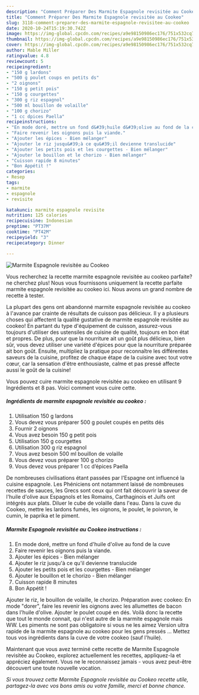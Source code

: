 ```yaml
---
description: "Comment Préparer Des Marmite Espagnole revisitée au Cookeo"
title: "Comment Préparer Des Marmite Espagnole revisitée au Cookeo"
slug: 3118-comment-preparer-des-marmite-espagnole-revisitee-au-cookeo
date: 2020-10-24T15:19:30.742Z
image: https://img-global.cpcdn.com/recipes/a9e98150986ec176/751x532cq70/marmite-espagnole-revisitee-au-cookeo-photo-principale-de-la-recette.jpg
thumbnail: https://img-global.cpcdn.com/recipes/a9e98150986ec176/751x532cq70/marmite-espagnole-revisitee-au-cookeo-photo-principale-de-la-recette.jpg
cover: https://img-global.cpcdn.com/recipes/a9e98150986ec176/751x532cq70/marmite-espagnole-revisitee-au-cookeo-photo-principale-de-la-recette.jpg
author: Mable Miller
ratingvalue: 4.8
reviewcount: 5
recipeingredient:
- "150 g lardons"
- "500 g poulet coups en petits ds"
- "2 oignons"
- "150 g petit pois"
- "150 g courgettes"
- "300 g riz espagnol"
- "500 ml bouillon de volaille"
- "100 g chorizo"
- "1 cc dpices Paella"
recipeinstructions:
- "En mode doré, mettre un fond d&#39;huile d&#39;olive au fond de la cuve"
- "Faire revenir les oignons puis la viande."
- "Ajouter les épices - Bien mélanger"
- "Ajouter le riz jusqu&#39;à ce qu&#39;il devienne translucide"
- "Ajouter les petits pois et les courgettes - Bien mélanger"
- "Ajouter le bouillon et le chorizo - Bien mélanger"
- "Cuisson rapide 8 minutes"
- "Bon Appétit !"
categories:
- Resep
tags:
- marmite
- espagnole
- revisite

katakunci: marmite espagnole revisite 
nutrition: 125 calories
recipecuisine: Indonesian
preptime: "PT37M"
cooktime: "PT42M"
recipeyield: "3"
recipecategory: Dinner

---
```



![Marmite Espagnole revisitée au Cookeo](https://img-global.cpcdn.com/recipes/a9e98150986ec176/751x532cq70/marmite-espagnole-revisitee-au-cookeo-photo-principale-de-la-recette.jpg)

Vous recherchez la recette marmite espagnole revisitée au cookeo parfaite? ne cherchez plus! Nous vous fournissons uniquement la recette parfaite marmite espagnole revisitée au cookeo ici. Nous avons un grand nombre de recette à tester.

La plupart des gens ont abandonné marmite espagnole revisitée au cookeo à l'avance par crainte de résultats de cuisson pas délicieux. Il y a plusieurs choses qui affectent la qualité gustative de marmite espagnole revisitée au cookeo! En partant du type d'équipement de cuisson, assurez-vous toujours d'utiliser des ustensiles de cuisine de qualité, toujours en bon état et propres. De plus, pour que la nourriture ait un goût plus délicieux, bien sûr, vous devez utiliser une variété d'épices pour que la nourriture préparée ait bon goût. Ensuite, multipliez la pratique pour reconnaître les différentes saveurs de la cuisine, profitez de chaque étape de la cuisine avec tout votre cœur, car la sensation d'être enthousiaste, calme et pas pressé affecte aussi le goût de la cuisine!

<!--inarticleads1-->

Vous pouvez cuire marmite espagnole revisitée au cookeo en utilisant 9 Ingrédients et 8 pas. Voici comment vous cuire cette.

##### Ingrédients de marmite espagnole revisitée au cookeo :

1. Utilisation 150 g lardons
1. Vous devez vous préparer 500 g poulet coupés en petits dés
1. Fournir 2 oignons
1. Vous avez besoin 150 g petit pois
1. Utilisation 150 g courgettes
1. Utilisation 300 g riz espagnol
1. Vous avez besoin 500 ml bouillon de volaille
1. Vous devez vous préparer 100 g chorizo
1. Vous devez vous préparer 1 cc d’épices Paella


De nombreuses civilisations étant passées par l&#39;Espagne ont influencé la cuisine espagnole. Les Phéniciens ont notamment laissé de nombreuses recettes de sauces, les Grecs sont ceux qui ont fait découvrir la saveur de l&#39;huile d&#39;olive aux Espagnols et les Romains, Carthaginois et Juifs ont intégrés aux plats. Diluer le cube de volaille dans l&#39;eau. Dans la cuve du Cookeo, mettre les lardons fumés, les oignons, le poulet, le poivron, le cumin, le paprika et le piment. 

<!--inarticleads2-->

##### Marmite Espagnole revisitée au Cookeo instructions :

1. En mode doré, mettre un fond d&#39;huile d&#39;olive au fond de la cuve
1. Faire revenir les oignons puis la viande.
1. Ajouter les épices - Bien mélanger
1. Ajouter le riz jusqu&#39;à ce qu&#39;il devienne translucide
1. Ajouter les petits pois et les courgettes - Bien mélanger
1. Ajouter le bouillon et le chorizo - Bien mélanger
1. Cuisson rapide 8 minutes
1. Bon Appétit !


Ajouter le riz, le bouillon de volaille, le chorizo. Préparation avec cookeo: En mode &#34;dorer&#34;, faire les revenir les oignons avec les allumettes de bacon dans l&#39;huile d&#39;olive. Ajouter le poulet coupé en dés. Voilà donc la recette que tout le monde connait, qui n&#39;est autre de la marmite espagnole mais WW. Les piments ne sont pas obligatoire si vous ne les aimez Version ultra rapide de la marmite espagnole au cookeo pour les gens pressés … Mettez tous vos ingrédients dans la cuve de votre cookeo (sauf l&#39;huile). 

<!--inarticleads1-->

<p>
Maintenant que vous avez terminé cette recette de Marmite Espagnole revisitée au Cookeo, explorez actuellement les recettes, appliquez-la et appréciez également. Vous ne le reconnaissez jamais - vous avez peut-être découvert une toute nouvelle vocation.
</p>

<p>
<i>Si vous trouvez cette Marmite Espagnole revisitée au Cookeo recette utile, partagez-la avec vos bons amis ou votre famille, merci et bonne chance.</i>
</p>
